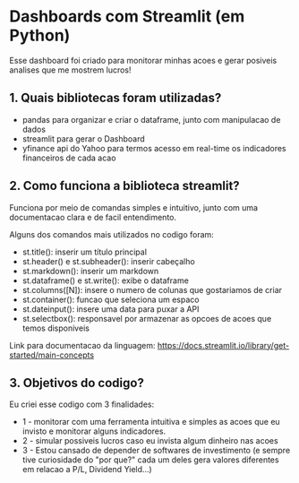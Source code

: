 # Dashboards com Streamlit (em Python) 

Esse dashboard foi criado para monitorar minhas acoes e gerar posiveis analises que me mostrem lucros! 

## 1. Quais bibliotecas foram utilizadas?

* pandas para organizar e criar o dataframe, junto com manipulacao de dados
* streamlit para gerar o Dashboard 
* yfinance api do Yahoo para termos acesso em real-time os indicadores financeiros de cada acao 



## 2. Como funciona a biblioteca streamlit? 

Funciona por meio de comandas simples e intuitivo, junto com uma documentacao clara e de facil entendimento. 

Alguns dos comandos mais utilizados no codigo foram: 

* st.title(): inserir um título principal
* st.header() e st.subheader(): inserir cabeçalho
* st.markdown(): inserir um markdown
* st.dataframe() e st.write(): exibe o dataframe
* st.columns([N]): insere o numero de colunas que gostariamos de criar
* st.container(): funcao que seleciona um espaco
* st.dateinput(): insere uma data para puxar a API
* st.selectbox(): responsavel por armazenar as opcoes de acoes que temos disponiveis

Link para documentacao da linguagem: https://docs.streamlit.io/library/get-started/main-concepts

## 3. Objetivos do codigo?

Eu criei esse codigo com 3 finalidades:

* 1 - monitorar com uma ferramenta intuitiva e simples as acoes que eu invisto e monitorar alguns indicadores. 
* 2 - simular possiveis lucros caso eu invista algum dinheiro nas acoes 
* 3 - Estou cansado de depender de softwares de investimento (e sempre tive curiosidade do "por que?" cada um deles gera valores diferentes em relacao a P/L, Dividend Yield...) 


